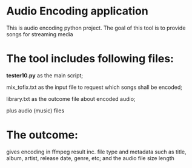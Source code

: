 # Audio Encoding application

This is audio encoding python project. The goal of this tool is to provide songs for streaming media


# The tool includes following files:

**tester10.py** as the main script;

mix_tofix.txt as the input file to request which songs shall be encoded;

library.txt as the outcome file about encoded audio;

plus audio (music) files


# The outcome:

gives encoding in ffmpeg result inc. file type and metadata such as title, album, artist, release date, genre, etc; and the audio file size length

